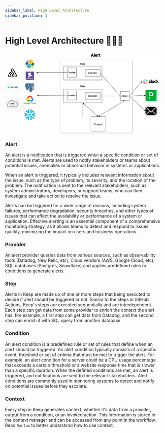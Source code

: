 ```yaml
---
sidebar_label: High Level Architecture
sidebar_position: 3
---
```


# High Level Architecture 👨🏻‍💻
![Alt bla](arch.png?raw=true "HL Architecture")

### Alert
An alert is a notification that is triggered when a specific condition or set of conditions is met. Alerts are used to notify stakeholders or teams about potential issues, anomalies or abnormal behavior in systems or applications.

When an alert is triggered, it typically includes relevant information about the issue, such as the type of problem, its severity, and the location of the problem. The notification is sent to the relevant stakeholders, such as system administrators, developers, or support teams, who can then investigate and take action to resolve the issue.

Alerts can be triggered for a wide range of reasons, including system failures, performance degradation, security breaches, and other types of issues that can affect the availability or performance of a system or application. Effective alerting is an essential component of a comprehensive monitoring strategy, as it allows teams to detect and respond to issues quickly, minimizing the impact on users and business operations.

### Provider
An alert provider queries data from various sources, such as observability tools (Datadog, New Relic, etc), Cloud vendors (AWS, Google Cloud, etc), SQL databases (Postgres, Snowflake) and applies predefined rules or conditions to generate alerts.


### Step
Alerts in Keep are made up of one or more steps that being executed to decide if alert should be triggered or not.
Similar to the steps in GitHub Actions, Keep's steps are executed sequentially and are interdependent.
Each step can get data from some provider to enrich the context the alert has. For example, a first step can get data from Datadog, and the second step can enrich it with SQL query from another database.


### Condition
 An alert condition is a predefined rule or set of rules that define when an alert should be triggered. An alert condition typically consists of a specific event, threshold or set of criteria that must be met to trigger the alert. For example, an alert condition for a server could be a CPU usage percentage that exceeds a certain threshold or a website response time that is slower than a specific duration. When the defined conditions are met, an alert is triggered, and notifications are sent to the relevant stakeholders. Alert conditions are commonly used in monitoring systems to detect and notify on potential issues before they escalate.

### Context
Every step in Keep generates context, whether it's data from a provider, output from a condition, or an invoked action. This information is stored in the context manager and can be accessed from any point in the workflow. Read `Syntax` to better understand how to use context.
